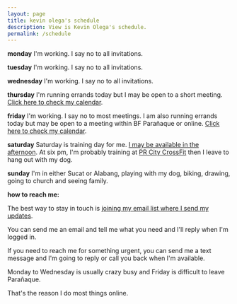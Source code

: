 ```yaml
---
layout: page
title: kevin olega's schedule
description: View is Kevin Olega's schedule.
permalink: /schedule
---
```

**monday**
I'm working. I say no to all invitations.

**tuesday**
I'm working. I say no to all invitations.

**wednesday**
I'm working. I say no to all invitations.

**thursday**
I'm running errands today but I may be open to a short meeting. [Click here to check my calendar](https://calendly.com/kevinolega/30min).

**friday**
I'm working. I say no to most meetings. I am also running errands today but may be open to a meeting within BF Parañaque or online. [Click here to check my calendar](https://calendly.com/kevinolega/30min).

**saturday**
Saturday is training day for me. [I may be available in the afternoon](https://calendly.com/kevinolega). At six pm, I'm probably training at [PR City CrossFit](http://philippineislandliving.com/prcity) then I leave to hang out with my dog.

**sunday**
I'm in either Sucat or Alabang, playing with my dog, biking, drawing, going to church and seeing family.

**how to reach me:**

The best way to stay in touch is [joining my email list where I send my updates](http://eepurl.com/oCUar).

You can send me an email and tell me what you need and I'll reply when I'm logged in.

If you need to reach me for something urgent, you can send me a text message and I'm going to reply or call you back when I'm available.

Monday to Wednesday is usually crazy busy and Friday is difficult to leave Parañaque. 

That's the reason I do most things online.